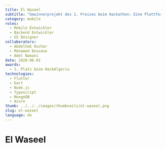 ```yaml
---
title: El Waseel
subtitle: "Gewinnerprojekt des 1. Preises beim Hackathon: Eine Plattform, die lokale Institutionen, Regierung und Bürger verbindet. Gebaut mit Flutter, Express.js, MongoDB und Azure NLP."
category: mobile
roles:
  - Mobile Entwickler
  - Backend Entwickler
  - UI Designer
collaborators:
  - Abdelhak Ouchar
  - Mohamed Douzane
  - Adel Namani
date: 2020-06-01
awards:
  - 1. Platz beim HackAlgeria
technologies: 
  - Flutter
  - Dart
  - Node.js
  - Typescript
  - MongoDB
  - Azure
thumb: ../../../images/thumbnails/el-waseel.png
slug: el-waseel
language: de
---
```


# El Waseel
